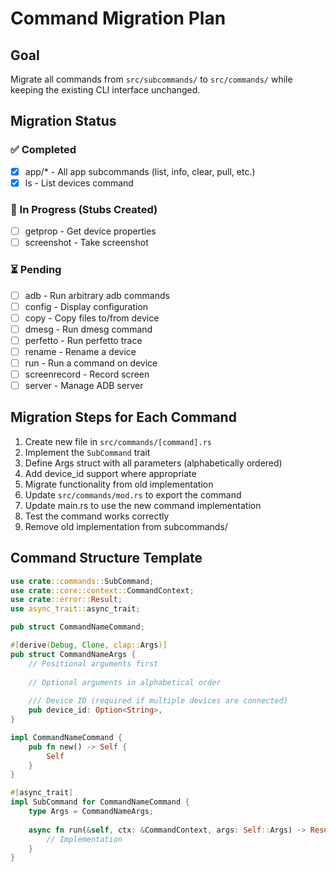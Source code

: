 # Command Migration Plan

## Goal
Migrate all commands from `src/subcommands/` to `src/commands/` while keeping the existing CLI interface unchanged.

## Migration Status

### ✅ Completed
- [x] app/* - All app subcommands (list, info, clear, pull, etc.)
- [x] ls - List devices command

### 🔄 In Progress (Stubs Created)
- [ ] getprop - Get device properties
- [ ] screenshot - Take screenshot

### ⏳ Pending
- [ ] adb - Run arbitrary adb commands
- [ ] config - Display configuration  
- [ ] copy - Copy files to/from device
- [ ] dmesg - Run dmesg command
- [ ] perfetto - Run perfetto trace
- [ ] rename - Rename a device
- [ ] run - Run a command on device
- [ ] screenrecord - Record screen
- [ ] server - Manage ADB server

## Migration Steps for Each Command

1. Create new file in `src/commands/[command].rs`
2. Implement the `SubCommand` trait
3. Define Args struct with all parameters (alphabetically ordered)
4. Add device_id support where appropriate
5. Migrate functionality from old implementation
6. Update `src/commands/mod.rs` to export the command
7. Update main.rs to use the new command implementation
8. Test the command works correctly
9. Remove old implementation from subcommands/

## Command Structure Template

```rust
use crate::commands::SubCommand;
use crate::core::context::CommandContext;
use crate::error::Result;
use async_trait::async_trait;

pub struct CommandNameCommand;

#[derive(Debug, Clone, clap::Args)]
pub struct CommandNameArgs {
    // Positional arguments first
    
    // Optional arguments in alphabetical order
    
    /// Device ID (required if multiple devices are connected)
    pub device_id: Option<String>,
}

impl CommandNameCommand {
    pub fn new() -> Self {
        Self
    }
}

#[async_trait]
impl SubCommand for CommandNameCommand {
    type Args = CommandNameArgs;
    
    async fn run(&self, ctx: &CommandContext, args: Self::Args) -> Result<()> {
        // Implementation
    }
}
```